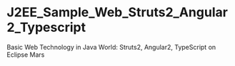 # J2EE_Sample_Web_Struts2_Angular2_Typescript
Basic Web Technology in Java World: Struts2, Angular2, TypeScript on Eclipse Mars
